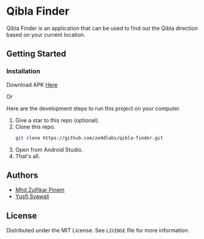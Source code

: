 # Qibla Finder

Qibla Finder is an application that can be used to find out the Qibla direction based on your current location.

## Getting Started

### Installation

Download APK [Here](https://github.com/zulfikarpinem/qibla-finder/releases/tag/v1.0.0)

Or

Here are the development steps to run this project on your computer.

1. Give a star to this repo (optional).
2. Clone this repo.
   ```sh
   git clone https://github.com/zeddlabs/qibla-finder.git
   ```
3. Open from Android Studio.
4. That's all.

## Authors

- [Mhd Zulfikar Pinem](https://github.com/zeddlabs)
- [Yusfi Syawali](https://github.com/Ysfii-Dev)

## License

Distributed under the MIT License. See `LICENSE` file for more information.
